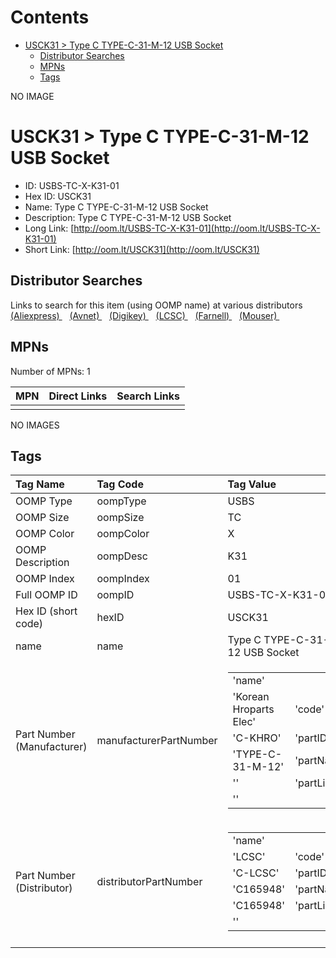 



Contents
========

* [USCK31 > Type C TYPE-C-31-M-12 USB Socket](#usck31--type-c-type-c-31-m-12-usb-socket)
	* [Distributor Searches](#distributor-searches)
	* [MPNs](#mpns)
	* [Tags](#tags)
  
NO IMAGE  
# USCK31 > Type C TYPE-C-31-M-12 USB Socket

- ID: USBS-TC-X-K31-01
- Hex ID: USCK31
- Name: Type C TYPE-C-31-M-12 USB Socket
- Description: Type C TYPE-C-31-M-12 USB Socket
- Long Link: [http://oom.lt/USBS-TC-X-K31-01](http://oom.lt/USBS-TC-X-K31-01)
- Short Link: [http://oom.lt/USCK31](http://oom.lt/USCK31)

## Distributor Searches
  
Links to search for this item (using OOMP name) at various distributors  
[(Aliexpress) ](https://www.aliexpress.com/wholesale?SearchText=1117Type+C+TYPE-C-31-M-12+USB+Socket)&nbsp;&nbsp;&nbsp;[(Avnet) ](https://www.avnet.com/shop/us/search/Type+C+TYPE-C-31-M-12+USB+Socket)&nbsp;&nbsp;&nbsp;[(Digikey) ](https://www.digikey.co.uk/en/products/result?s=Type+C+TYPE-C-31-M-12+USB+Socket)&nbsp;&nbsp;&nbsp;[(LCSC) ](https://www.lcsc.com/search?q=Type+C+TYPE-C-31-M-12+USB+Socket)&nbsp;&nbsp;&nbsp;[(Farnell) ](https://uk.farnell.com/search?st=Type+C+TYPE-C-31-M-12+USB+Socket)&nbsp;&nbsp;&nbsp;[(Mouser) ](https://www.mouser.com/c/?q=Type+C+TYPE-C-31-M-12+USB+Socket)&nbsp;&nbsp;&nbsp;
## MPNs
  
Number of MPNs: 1  

|MPN|Direct Links|Search Links|
| :--- | :--- | :--- |
||||
  
NO IMAGES  
## Tags
  

|Tag Name|Tag Code|Tag Value|
| :--- | :--- | :--- |
|OOMP Type|oompType|USBS|
|OOMP Size|oompSize|TC|
|OOMP Color|oompColor|X|
|OOMP Description|oompDesc|K31|
|OOMP Index|oompIndex|01|
|Full OOMP ID|oompID|USBS-TC-X-K31-01|
|Hex ID (short code)|hexID|USCK31|
|name|name|Type C TYPE-C-31-M-12 USB Socket|
|Part Number (Manufacturer)|manufacturerPartNumber|<table><tr><td>'name'</td></tr><tr><td> 'Korean Hroparts Elec'</td><td> 'code'</td></tr><tr><td> 'C-KHRO'</td><td> 'partID'</td></tr><tr><td> 'TYPE-C-31-M-12'</td><td> 'partName'</td></tr><tr><td> ''</td><td> 'partLink'</td></tr><tr><td> ''</td></tr></table>|
|Part Number (Distributor)|distributorPartNumber|<table><tr><td>'name'</td></tr><tr><td> 'LCSC'</td><td> 'code'</td></tr><tr><td> 'C-LCSC'</td><td> 'partID'</td></tr><tr><td> 'C165948'</td><td> 'partName'</td></tr><tr><td> 'C165948'</td><td> 'partLink'</td></tr><tr><td> ''</td></tr></table>|
||||
